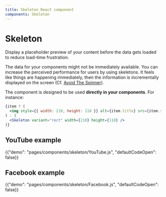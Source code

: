 ```yaml
---
title: Skeleton React component
components: Skeleton
---
```


# Skeleton

<p class="description">Display a placeholder preview of your content before the data gets loaded to reduce load-time frustration.</p>

The data for your components might not be immediately available. You can increase the perceived performance for users by using skeletons. It feels like things are happening immediately, then the information is incrementally displayed on the screen (Cf. [Avoid The Spinner](https://www.lukew.com/ff/entry.asp?1797)).

The component is designed to be used **directly in your components**. For instance:

```jsx
{item ? (
  <img style={{ width: 210, height: 118 }} alt={item.title} src={item.src} />
) : (
  <Skeleton variant="rect" width={210} height={118} />
)}
```

## YouTube example

{{"demo": "pages/components/skeleton/YouTube.js", "defaultCodeOpen": false}}

## Facebook example

{{"demo": "pages/components/skeleton/Facebook.js", "defaultCodeOpen": false}}